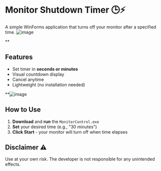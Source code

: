 # Monitor Shutdown Timer 🕒⚡

A simple WinForms application that turns off your monitor after a specified time.
![image](https://github.com/user-attachments/assets/7ae323db-f824-4a2e-8254-7466f98c60c6)

**
## Features 
- Set timer in **seconds or minutes**
- Visual countdown display
- Cancel anytime
- Lightweight (no installation needed)


**![image](https://github.com/user-attachments/assets/de46e9b4-ffc5-471f-8936-e37c05a49a35)

## How to Use 
1. **Download** and **run** the  `MonitorControl.exe`
2. **Set** your desired time (e.g., "30 minutes")
3. **Click Start** - your monitor will turn off when time elapses

## Disclaimer ⚠
Use at your own risk. The developer is not responsible for any unintended effects.
